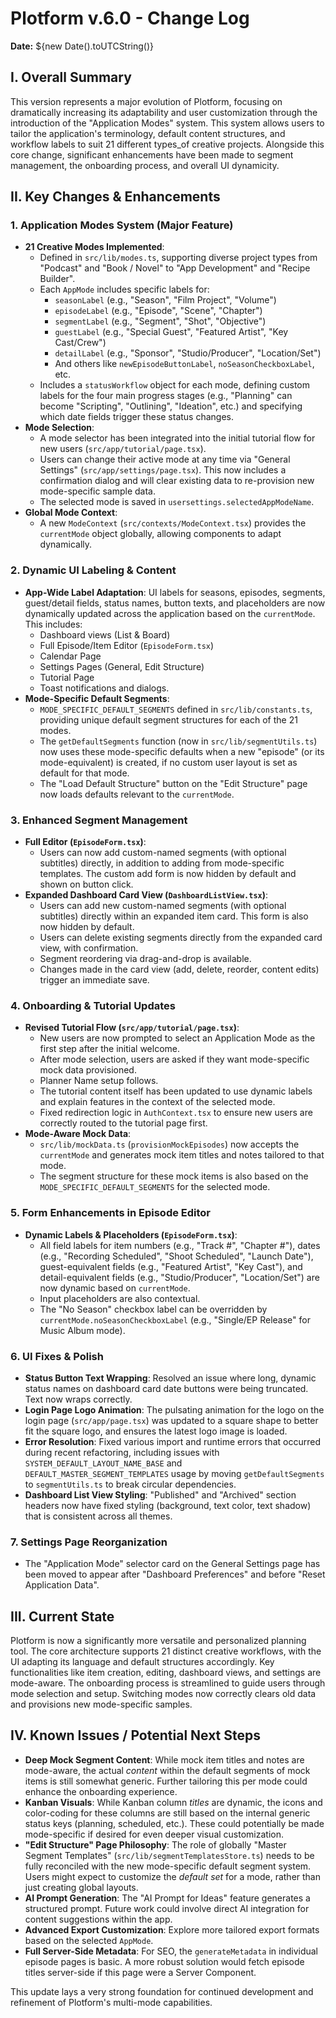 
# Plotform v.6.0 - Change Log

**Date:** ${new Date().toUTCString()}

## I. Overall Summary

This version represents a major evolution of Plotform, focusing on dramatically increasing its adaptability and user customization through the introduction of the "Application Modes" system. This system allows users to tailor the application's terminology, default content structures, and workflow labels to suit 21 different types_of creative projects. Alongside this core change, significant enhancements have been made to segment management, the onboarding process, and overall UI dynamicity.

## II. Key Changes & Enhancements

### 1. Application Modes System (Major Feature)

*   **21 Creative Modes Implemented**:
    *   Defined in `src/lib/modes.ts`, supporting diverse project types from "Podcast" and "Book / Novel" to "App Development" and "Recipe Builder".
    *   Each `AppMode` includes specific labels for:
        *   `seasonLabel` (e.g., "Season", "Film Project", "Volume")
        *   `episodeLabel` (e.g., "Episode", "Scene", "Chapter")
        *   `segmentLabel` (e.g., "Segment", "Shot", "Objective")
        *   `guestLabel` (e.g., "Special Guest", "Featured Artist", "Key Cast/Crew")
        *   `detailLabel` (e.g., "Sponsor", "Studio/Producer", "Location/Set")
        *   And others like `newEpisodeButtonLabel`, `noSeasonCheckboxLabel`, etc.
    *   Includes a `statusWorkflow` object for each mode, defining custom labels for the four main progress stages (e.g., "Planning" can become "Scripting", "Outlining", "Ideation", etc.) and specifying which date fields trigger these status changes.
*   **Mode Selection**:
    *   A mode selector has been integrated into the initial tutorial flow for new users (`src/app/tutorial/page.tsx`).
    *   Users can change their active mode at any time via "General Settings" (`src/app/settings/page.tsx`). This now includes a confirmation dialog and will clear existing data to re-provision new mode-specific sample data.
    *   The selected mode is saved in `usersettings.selectedAppModeName`.
*   **Global Mode Context**:
    *   A new `ModeContext` (`src/contexts/ModeContext.tsx`) provides the `currentMode` object globally, allowing components to adapt dynamically.

### 2. Dynamic UI Labeling & Content

*   **App-Wide Label Adaptation**: UI labels for seasons, episodes, segments, guest/detail fields, status names, button texts, and placeholders are now dynamically updated across the application based on the `currentMode`. This includes:
    *   Dashboard views (List & Board)
    *   Full Episode/Item Editor (`EpisodeForm.tsx`)
    *   Calendar Page
    *   Settings Pages (General, Edit Structure)
    *   Tutorial Page
    *   Toast notifications and dialogs.
*   **Mode-Specific Default Segments**:
    *   `MODE_SPECIFIC_DEFAULT_SEGMENTS` defined in `src/lib/constants.ts`, providing unique default segment structures for each of the 21 modes.
    *   The `getDefaultSegments` function (now in `src/lib/segmentUtils.ts`) now uses these mode-specific defaults when a new "episode" (or its mode-equivalent) is created, if no custom user layout is set as default for that mode.
    *   The "Load Default Structure" button on the "Edit Structure" page now loads defaults relevant to the `currentMode`.

### 3. Enhanced Segment Management

*   **Full Editor (`EpisodeForm.tsx`)**:
    *   Users can now add custom-named segments (with optional subtitles) directly, in addition to adding from mode-specific templates. The custom add form is now hidden by default and shown on button click.
*   **Expanded Dashboard Card View (`DashboardListView.tsx`)**:
    *   Users can add new custom-named segments (with optional subtitles) directly within an expanded item card. This form is also now hidden by default.
    *   Users can delete existing segments directly from the expanded card view, with confirmation.
    *   Segment reordering via drag-and-drop is available.
    *   Changes made in the card view (add, delete, reorder, content edits) trigger an immediate save.

### 4. Onboarding & Tutorial Updates

*   **Revised Tutorial Flow (`src/app/tutorial/page.tsx`)**:
    *   New users are now prompted to select an Application Mode as the first step after the initial welcome.
    *   After mode selection, users are asked if they want mode-specific mock data provisioned.
    *   Planner Name setup follows.
    *   The tutorial content itself has been updated to use dynamic labels and explain features in the context of the selected mode.
    *   Fixed redirection logic in `AuthContext.tsx` to ensure new users are correctly routed to the tutorial page first.
*   **Mode-Aware Mock Data**:
    *   `src/lib/mockData.ts` (`provisionMockEpisodes`) now accepts the `currentMode` and generates mock item titles and notes tailored to that mode.
    *   The segment structure for these mock items is also based on the `MODE_SPECIFIC_DEFAULT_SEGMENTS` for the selected mode.

### 5. Form Enhancements in Episode Editor

*   **Dynamic Labels & Placeholders (`EpisodeForm.tsx`)**:
    *   All field labels for item numbers (e.g., "Track #", "Chapter #"), dates (e.g., "Recording Scheduled", "Shoot Scheduled", "Launch Date"), guest-equivalent fields (e.g., "Featured Artist", "Key Cast"), and detail-equivalent fields (e.g., "Studio/Producer", "Location/Set") are now dynamic based on `currentMode`.
    *   Input placeholders are also contextual.
    *   The "No Season" checkbox label can be overridden by `currentMode.noSeasonCheckboxLabel` (e.g., "Single/EP Release" for Music Album mode).

### 6. UI Fixes & Polish

*   **Status Button Text Wrapping**: Resolved an issue where long, dynamic status names on dashboard card date buttons were being truncated. Text now wraps correctly.
*   **Login Page Logo Animation**: The pulsating animation for the logo on the login page (`src/app/page.tsx`) was updated to a square shape to better fit the square logo, and ensures the latest logo image is loaded.
*   **Error Resolution**: Fixed various import and runtime errors that occurred during recent refactoring, including issues with `SYSTEM_DEFAULT_LAYOUT_NAME_BASE` and `DEFAULT_MASTER_SEGMENT_TEMPLATES` usage by moving `getDefaultSegments` to `segmentUtils.ts` to break circular dependencies.
*   **Dashboard List View Styling**: "Published" and "Archived" section headers now have fixed styling (background, text color, text shadow) that is consistent across all themes.

### 7. Settings Page Reorganization
*   The "Application Mode" selector card on the General Settings page has been moved to appear after "Dashboard Preferences" and before "Reset Application Data".

## III. Current State

Plotform is now a significantly more versatile and personalized planning tool. The core architecture supports 21 distinct creative workflows, with the UI adapting its language and default structures accordingly. Key functionalities like item creation, editing, dashboard views, and settings are mode-aware. The onboarding process is streamlined to guide users through mode selection and setup. Switching modes now correctly clears old data and provisions new mode-specific samples.

## IV. Known Issues / Potential Next Steps

*   **Deep Mock Segment Content**: While mock item titles and notes are mode-aware, the actual *content* within the default segments of mock items is still somewhat generic. Further tailoring this per mode could enhance the onboarding experience.
*   **Kanban Visuals**: While Kanban column *titles* are dynamic, the icons and color-coding for these columns are still based on the internal generic status keys (planning, scheduled, etc.). These could potentially be made mode-specific if desired for even deeper visual customization.
*   **"Edit Structure" Page Philosophy**: The role of globally "Master Segment Templates" (`src/lib/segmentTemplatesStore.ts`) needs to be fully reconciled with the new mode-specific default segment system. Users might expect to customize the *default set* for a mode, rather than just creating global layouts.
*   **AI Prompt Generation**: The "AI Prompt for Ideas" feature generates a structured prompt. Future work could involve direct AI integration for content suggestions within the app.
*   **Advanced Export Customization**: Explore more tailored export formats based on the selected `AppMode`.
*   **Full Server-Side Metadata**: For SEO, the `generateMetadata` in individual episode pages is basic. A more robust solution would fetch episode titles server-side if this page were a Server Component.

This update lays a very strong foundation for continued development and refinement of Plotform's multi-mode capabilities.
